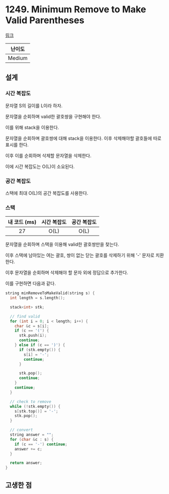 # 1249. Minimum Remove to Make Valid Parentheses

[링크](https://leetcode.com/problems/minimum-remove-to-make-valid-parentheses/)

| 난이도 |
| :----: |
| Medium |

## 설계

### 시간 복잡도

문자열 S의 길이를 L이라 하자.

문자열을 순회하며 valid한 괄호쌍을 구현해야 한다.

이를 위해 stack을 이용한다.

문자열을 순회하며 괄호쌍에 대해 stack을 이용한다. 이후 삭제해야할 괄호들에 따로 표시를 한다.

이후 이를 순회하며 삭제할 문자열을 삭제한다.

이에 시간 복잡도는 O(L)이 소요된다.

### 공간 복잡도

스택에 최대 O(L)의 공간 복잡도를 사용한다.

### 스택

| 내 코드 (ms) | 시간 복잡도 | 공간 복잡도 |
| :----------: | :---------: | :---------: |
|      27      |    O(L)     |    O(L)     |

문자열을 순회하며 스택을 이용해 valid한 괄호쌍만을 찾는다.

이후 스택에 남아있는 여는 괄호, 쌍이 없는 닫는 괄호를 삭제하기 위해 '-' 문자로 치환한다.

이후 문자열을 순회하며 삭제해야 할 문자 외에 정답으로 추가한다.

이를 구현하면 다음과 같다.

```cpp
string minRemoveToMakeValid(string s) {
  int length = s.length();

  stack<int> stk;

  // find valid
  for (int i = 0; i < length; i++) {
    char &c = s[i];
    if (c == '(') {
      stk.push(i);
      continue;
    } else if (c == ')') {
      if (stk.empty()) {
        s[i] = '-';
        continue;
      }

      stk.pop();
      continue;
    }
    continue;
  }

  // check to remove
  while (!stk.empty()) {
    s[stk.top()] = '-';
    stk.pop();
  }

  // convert
  string answer = "";
  for (char &c : s) {
    if (c == '-') continue;
    answer += c;
  }

  return answer;
}
```

## 고생한 점
